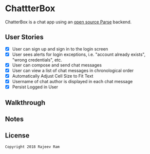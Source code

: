 # ChattterBox

ChatterBox is a chat app using an [open source Parse](http://parseplatform.org/) backend.

## User Stories

- [X] User can sign up and sign in to the login screen
- [X] User sees alerts for login exceptions, i.e. "account already exists", "wrong credentials", etc.
- [X] User can compose and send chat messages
- [X] User can view a list of chat messages in chronological order
- [X] Automatically Adjust Cell Size to Fit Text
- [X] Username of chat author is displayed in each chat message
- [X] Persist Logged in User

## Walkthrough

## Notes

## License

    Copyright 2018 Rajeev Ram
